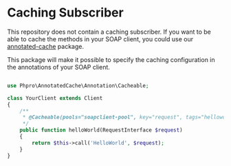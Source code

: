 # Caching Subscriber

This repository does not contain a caching subscriber.
 If you want to be able to cache the methods in your SOAP client, you could use our 
 [annotated-cache](https://github.com/phpro/annotated-cache) package.
 
 This package will make it possible to specify the caching configuration in the annotations of your SOAP client.
 
```php

use Phpro\AnnotatedCache\Annotation\Cacheable;

class YourClient extends Client
{
    /**
     * @Cacheable(pools="soapclient-pool", key="request", tags="helloworld", ttl=500)
     */
    public function helloWorld(RequestInterface $request)
    {
        return $this->call('HelloWorld', $request);
    }
}
```
